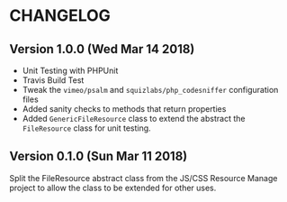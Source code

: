CHANGELOG
=========

Version 1.0.0 (Wed Mar 14 2018)
-------------------------------

* Unit Testing with PHPUnit
* Travis Build Test
* Tweak the `vimeo/psalm` and `squizlabs/php_codesniffer` configuration files
* Added sanity checks to methods that return properties
* Added `GenericFileResource` class to extend the abstract the `FileResource`
class for unit testing.

Version 0.1.0 (Sun Mar 11 2018)
-------------------------------

Split the FileResource abstract class from the JS/CSS Resource Manage project
to allow the class to be extended for other uses.
